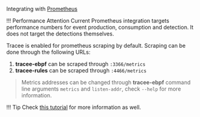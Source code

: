 Integrating with [Prometheus](https://prometheus.io)

!!! Performance Attention
    Current Prometheus integration targets performance numbers for event
    production, consumption and detection. It does not target the detections
    themselves.

Tracee is enabled for prometheus scraping by default. Scraping can be done
through the following URLs:

1. **tracee-ebpf** can be scraped through `:3366/metrics`
2. **tracee-rules** can be scraped through `:4466/metrics`

> Metrics addresses can be changed through **tracee-ebpf** command line
> arguments `metrics` and `listen-addr`, check `--help` for more information.

!!! Tip
    Check [this tutorial] for more information as well.

[this tutorial]: ../../tutorials/deploy-grafana-dashboard.md
